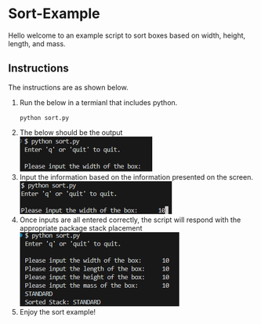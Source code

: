 # Sort-Example
Hello welcome to an example script to sort boxes based on width, height, length, and mass.

## Instructions
The instructions are as shown below.

1. Run the below in a termianl that includes python.
    ```shellscript
    python sort.py
    ```
2. The below should be the output
    ![Kiku](assets/running_script.png)    
3. Input the information based on the information presented on the screen.
    ![Kiku](assets/inputs.png)
4. Once inputs are all entered correctly, the script will respond with the appropriate package stack placement
    ![Kiku](assets/finished.png)
5. Enjoy the sort example!